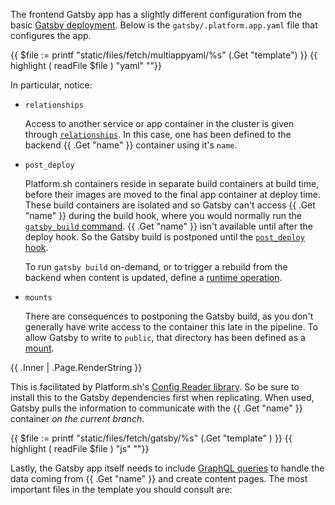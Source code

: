 The frontend Gatsby app has a slightly different configuration from the basic [Gatsby deployment](/guides/gatsby/deploy.html).
Below is the `gatsby/.platform.app.yaml` file that configures the app.

{{ $file := printf "static/files/fetch/multiappyaml/%s" (.Get "template") }}
{{ highlight ( readFile $file ) "yaml" ""}}

In particular, notice:

- `relationships`

  Access to another service or app container in the cluster is given through [`relationships`](/create-apps/app-reference.html#relationships).
  In this case, one has been defined to the backend {{ .Get "name" }} container using it's `name`.

- `post_deploy`

  Platform.sh containers reside in separate build containers at build time,
  before their images are moved to the final app container at deploy time.
  These build containers are isolated and so Gatsby can't access {{ .Get "name" }} during the build hook,
  where you would normally run the [`gatsby build` command](https://github.com/platformsh-templates/gatsby/blob/master/.platform.app.yaml#L21).
  {{ .Get "name" }} isn't available until after the deploy hook.
  So the Gatsby build is postponed until the [`post_deploy` hook](/create-apps/hooks/hooks-comparison.html#post-deploy-hook).

  To run `gatsby build` on-demand, or to trigger a rebuild from the backend when content is updated,
  define a [runtime operation](/create-apps/runtime-operations.html#build-your-app-when-using-a-static-site-generator).

- `mounts`

  There are consequences to postponing the Gatsby build,
  as you don't generally have write access to the container this late in the pipeline.
  To allow Gatsby to write to `public`, that directory has been defined as a [mount](/create-apps/app-reference.html#mounts).

{{ .Inner | .Page.RenderString }}

This is facilitated by Platform.sh's [Config Reader library](https://github.com/platformsh/config-reader-nodejs).
So be sure to install this to the Gatsby dependencies first when replicating.
When used, Gatsby pulls the information to communicate with the {{ .Get "name" }} container *on the current branch*.

{{ $file := printf "static/files/fetch/gatsby/%s" (.Get "template" ) }}
{{ highlight ( readFile $file ) "js" ""}}

Lastly, the Gatsby app itself needs to include [GraphQL queries](https://www.gatsbyjs.com/docs/reference/graphql-data-layer/)
to handle the data coming from {{ .Get "name" }} and create content pages.
The most important files in the template you should consult are:
